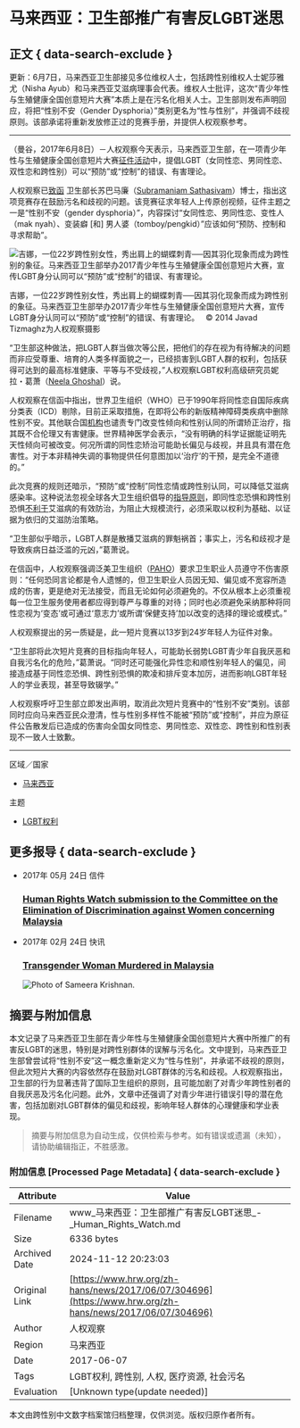 # 马来西亚：卫生部推广有害反LGBT迷思

## 正文 { data-search-exclude }


更新：6月7日，马来西亚卫生部接见多位维权人士，包括跨性别维权人士妮莎雅尤（Nisha Ayub）和马来西亚艾滋病理事会代表。维权人士批评，这次“青少年性与生殖健康全国创意短片大赛”本质上是在污名化相关人士。卫生部则发布声明回应，将把“性别不安（Gender Dysphoria）”类别更名为“性与性别”，并强调不歧视原则。该部承诺将重新发放修正过的竞赛手册，并提供人权观察参考。

---

（曼谷，2017年6月8日）－人权观察今天表示，马来西亚卫生部，在一项青少年性与生殖健康全国创意短片大赛[征件活动](http://www.infosihat.gov.my/infosihat/pengumuman/pertandingan_video_kretif.php)中，提倡LGBT（女同性恋、男同性恋、双性恋和跨性别）可以“预防”或“控制”的错误、有害理论。

人权观察已[致函](http://www.hrw.org/supporting-resources/304697/human-rights-watch-letter-malaysia-minister-health) 卫生部长苏巴马廉（[Subramaniam Sathasivam](http://www.hrw.org/supporting-resources/304697/human-rights-watch-letter-malaysia-minister-health)）博士，指出这项竞赛存在鼓励污名和歧视的问题。该竞赛征求年轻人上传原创视频，征件主题之一是“性别不安（gender dysphoria）”，内容探讨“女同性恋、男同性恋、变性人（mak nyah）、变装癖 [和] 男人婆（tomboy/pengkid）”应该如何“预防、控制和寻求帮助”。

![吉娜，一位22岁跨性别女性，秀出肩上的蝴蝶刺青──因其羽化现象而成为跨性别的象征。马来西亚卫生部举办2017青少年性与生殖健康全国创意短片大赛，宣传LGBT身分认同可以“预防”或“控制”的错误、有害理论。](https://www.hrw.org/sites/default/files/styles/embed_xxl/public/multimedia_images_2015/malaysia0914_coverimage.jpg?itok=wLdyl4Uu)

吉娜，一位22岁跨性别女性，秀出肩上的蝴蝶刺青──因其羽化现象而成为跨性别的象征。马来西亚卫生部举办2017青少年性与生殖健康全国创意短片大赛，宣传LGBT身分认同可以“预防”或“控制”的错误、有害理论。   © 2014 Javad Tizmaghz为人权观察摄影

“卫生部这种做法，把LGBT人群当做次等公民，把他们的存在视为有待解决的问题而非应受尊重、培育的人类多样面貌之一，已经损害到LGBT人群的权利，包括获得可达到的最高标准健康、平等与不受歧视，”人权观察LGBT权利高级研究员妮拉・葛萧（[Neela Ghoshal](https://www.hrw.org/about/people/neela-ghoshal)）说。

人权观察在信函中指出，世界卫生组织（WHO）已于1990年将同性恋自国际疾病分类表（ICD）剔除，目前正采取措施，在即将公布的新版精神障碍类疾病中删除性别不安。其他联合国[机构](http://www.ohchr.org/Documents/Issues/Discrimination/Joint_LGBTI_Statement_ENG.PDF)也谴责专门改变性倾向和性别认同的所谓矫正治疗，指其既不合伦理又有害健康。世界精神医学会表示，“没有明确的科学证据能证明先天性倾向可被改变。何况所谓的同性恋矫治可能助长偏见与歧视，并且具有潜在危害性。对于本非精神失调的事物提供任何意图加以‘治疗’的干预，是完全不道德的。”

此次竞赛的规则还暗示，“预防”或“控制”同性恋情或跨性别认同，可以降低艾滋病感染率。这种说法忽视全球各大卫生组织倡导的[指导原则](http://www.unaids.org/en/resources/presscentre/featurestories/2016/november/20161121_keypops)，即同性恋恐惧和跨性别恐惧[不利于](http://www.hivlawcommission.org/resources/report/FinalReport-Risks,Rights&Health-EN.pdf)艾滋病的有效防治，为阻止大规模流行，必须采取以权利为基础、以证据为依归的艾滋防治策略。

“卫生部似乎暗示，LGBT人群是散播艾滋病的罪魁祸首；事实上，污名和歧视才是导致疾病日益泛滥的元凶，”葛萧说。

在信函中，人权观察强调泛美卫生组织（[PAHO](http://www.paho.org/hq/?option=com_docman&task=doc_view&gid=17703&Itemid=270)）要求卫生职业人员遵守不伤害原则：“任何恐同言论都是令人遗憾的，但卫生职业人员因无知、偏见或不宽容所造成的伤害，更是绝对无法接受，而且无论如何必须避免的。不仅从根本上必须重视每一位卫生服务使用者都应得到尊严与尊重的对待；同时也必须避免采纳那种将同性恋视为‘变态’或可通过‘意志力’或所谓‘保健支持’加以改变的选择的理论或模式。”

人权观察提出的另一质疑是，此一短片竞赛以13岁到24岁年轻人为征件对象。

“卫生部将此次短片竞赛的目标指向年轻人，可能助长弱势LGBT青少年自我厌恶和自我污名化的危险，”葛萧说。“同时还可能强化异性恋和顺性别年轻人的偏见，间接造成基于同性恋恐惧、跨性别恐惧的欺凌和排斥变本加厉，进而影响LGBT年轻人的学业表现，甚至导致辍学。”

人权观察呼吁卫生部立即发出声明，取消此次短片竞赛中的“性别不安”类别。该部同时应向马来西亚民众澄清，性与性别多样性不能被“预防”或“控制”，并应为原征件公告散发后已造成的伤害向全国女同性恋、男同性恋、双性恋、跨性别和性别表现不一致人士致歉。

---

区域／国家
-   [马来西亚](/zh-hans/asia/malaysia)

主题
-   [LGBT权利](/zh-hans/topic/lgbtquanli)

## 更多报导 { data-search-exclude }

-   2017年 05月 24日 信件
    
    ### [Human Rights Watch submission to the Committee on the Elimination of Discrimination against Women concerning Malaysia](/news/2017/05/24/human-rights-watch-submission-committee-elimination-discrimination-against-women)
    
-   2017年 02月 24日 快讯
    
    ### [Transgender Woman Murdered in Malaysia](/news/2017/02/24/transgender-woman-murdered-malaysia)
    
    ![Photo of Sameera Krishnan.](/sites/default/files/styles/square/public/multimedia_images_2017/2016-02-malaysia-asia-lgbt-sameera.jpg?itok=SBHa63s3)

## 摘要与附加信息

<!-- tcd_abstract -->
本文记录了马来西亚卫生部在青少年性与生殖健康全国创意短片大赛中所推广的有害反LGBT的迷思，特别是对跨性别群体的误解与污名化。文中提到，马来西亚卫生部曾尝试将“性别不安”这一概念重新定义为“性与性别”，并承诺不歧视的原则，但此次短片大赛的内容依然存在鼓励对LGBT群体的污名和歧视。人权观察指出，卫生部的行为显著违背了国际卫生组织的原则，且可能加剧了对青少年跨性别者的自我厌恶及污名化问题。此外，文章中还强调了对青少年进行错误引导的潜在危害，包括加剧对LGBT群体的偏见和歧视，影响年轻人群体的心理健康和学业表现。
<!-- tcd_abstract_end -->

> 摘要与附加信息为自动生成，仅供检索与参考。如有错误或遗漏（未知），请协助编辑指正，不胜感激。

### 附加信息 [Processed Page Metadata] { data-search-exclude }

| Attribute       | Value                                  |
|-----------------|----------------------------------------|
| Filename        | www_马来西亚：卫生部推广有害反LGBT迷思_-_Human_Rights_Watch.md                             |
| Size            | 6336 bytes                           |
| Archived Date   | 2024-11-12 20:23:03                             |
| Original Link   | [https://www.hrw.org/zh-hans/news/2017/06/07/304696](https://www.hrw.org/zh-hans/news/2017/06/07/304696)                       |
| Author          | 人权观察                               |
| Region          | 马来西亚                               |
| Date            | 2017-06-07                                 |
| Tags            | LGBT权利, 跨性别, 人权, 医疗资源, 社会污名                                 |
| Evaluation            | [Unknown type(update needed)]                                 |
<!-- tcd_table_end -->

本文由跨性别中文数字档案馆归档整理，仅供浏览。版权归原作者所有。
